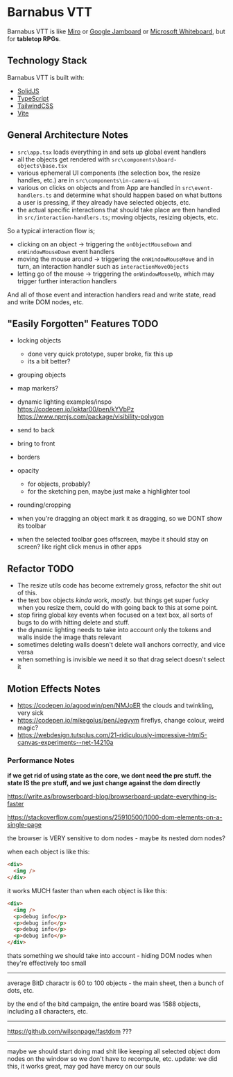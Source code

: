 # Barnabus VTT

Barnabus VTT is like [Miro](https://miro.com/app/dashboard/) or [Google Jamboard](https://jamboard.google.com/) or [Microsoft Whiteboard](https://www.microsoft.com/en-gb/microsoft-365/microsoft-whiteboard/digital-whiteboard-app), but for **tabletop RPGs**.

## Technology Stack

Barnabus VTT is built with:

- [SolidJS](https://www.solidjs.com/)
- [TypeScript](https://www.typescriptlang.org/)
- [TailwindCSS](https://tailwindcss.com/)
- [Vite](https://vitejs.dev/)

## General Architecture Notes

- `src\app.tsx` loads everything in and sets up global event handlers
- all the objects get rendered with `src\components\board-objects\base.tsx`
- various ephemeral UI components (the selection box, the resize handles, etc.) are in `src\components\in-camera-ui`
- various on clicks on objects and from App are handled in `src\event-handlers.ts` and determine what should happen based on what buttons a user is pressing, if they already have selected objects, etc.
- the actual specific interactions that should take place are then handled in `src/interaction-handlers.ts`; moving objects, resizing objects, etc.

So a typical interaction flow is;

- clicking on an object -> triggering the `onObjectMouseDown` and `onWindowMouseDown` event handlers
- moving the mouse around -> triggering the `onWindowMouseMove` and in turn, an interaction handler such as `interactionMoveObjects`
- letting go of the mouse -> triggering the `onWindowMouseUp`, which may trigger further interaction handlers

And all of those event and interaction handlers read and write state, read and write DOM nodes, etc.

## "Easily Forgotten" Features TODO

- locking objects
  - done very quick prototype, super broke, fix this up
  - its a bit better?
- grouping objects
- map markers?

- dynamic lighting examples/inspo
  https://codepen.io/loktar00/pen/kYVbPz
  https://www.npmjs.com/package/visibility-polygon

- send to back
- bring to front
- borders
- opacity
  - for objects, probably?
  - for the sketching pen, maybe just make a highlighter tool
- rounding/cropping

- when you're dragging an object mark it as dragging, so we DONT show its toolbar

- when the selected toolbar goes offscreen, maybe it should stay on screen? like right click menus in other apps

## Refactor TODO

- The resize utils code has become extremely gross, refactor the shit out of this.
- the text box objects _kinda_ work, _mostly_. but things get super fucky when you resize them, could do with going back to this at some point.
- stop firing global key events when focused on a text box, all sorts of bugs to do with hitting delete and stuff.
- the dynamic lighting needs to take into account only the tokens and walls inside the image thats relevant
- sometimes deleting walls doesn't delete wall anchors correctly, and vice versa
- when something is invisible we need it so that drag select doesn't select it

## Motion Effects Notes

- https://codepen.io/agoodwin/pen/NMJoER
  the clouds and twinkling, very sick
- https://codepen.io/mikegolus/pen/Jegvym
  fireflys, change colour, weird magic?
- https://webdesign.tutsplus.com/21-ridiculously-impressive-html5-canvas-experiments--net-14210a

### Performance Notes

**if we get rid of using state as the core, we dont need the pre stuff. the state IS the pre stuff, and we just change against the dom directly**

https://write.as/browserboard-blog/browserboard-update-everything-is-faster

https://stackoverflow.com/questions/25910500/1000-dom-elements-on-a-single-page

the browser is VERY sensitive to dom nodes - maybe its nested dom nodes?

when each object is like this:

```html
<div>
  <img />
</div>
```

it works MUCH faster than when each object is like this:

```html
<div>
  <img />
  <p>debug info</p>
  <p>debug info</p>
  <p>debug info</p>
  <p>debug info</p>
</div>
```

thats something we should take into account - hiding DOM nodes when
they're effectively too small

---

average BitD charactr is 60 to 100 objects - the main sheet, then a bunch of dots, etc.

by the end of the bitd campaign, the entire board was 1588 objects, including all characters, etc.

---

https://github.com/wilsonpage/fastdom ???

---

maybe we should start doing mad shit like keeping all selected object dom nodes on the window so we don't have to recompute, etc.
update: we did this, it works great, may god have mercy on our souls
